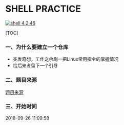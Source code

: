 SHELL PRACTICE
==============

[![shell 4.2.46](https://img.shields.io/badge/GUN-bash-brightgreen.svg)](https://www.gnu.org/software/bash/)



[TOC]


### 一、为什么要建立一个仓库

- 突发奇想，工作之余刷一把Linux常用指令的掌握情况
- 给后来者留下一个引导


### 二、题目来源

[题目来源](https://leetcode-cn.com)


### 三、开始时间

2018-09-26 11:09:58
